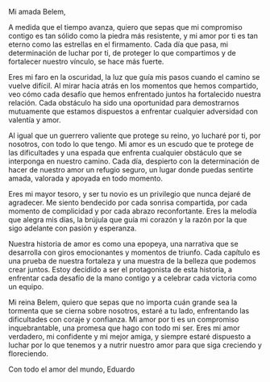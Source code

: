 Mi amada Belem,

A medida que el tiempo avanza, quiero que sepas que mi compromiso contigo es tan sólido como la piedra más resistente, y mi amor por ti es tan eterno como las estrellas en el firmamento. Cada día que pasa, mi determinación de luchar por ti, de proteger lo que compartimos y de fortalecer nuestro vínculo, se hace más fuerte.

Eres mi faro en la oscuridad, la luz que guía mis pasos cuando el camino se vuelve difícil. Al mirar hacia atrás en los momentos que hemos compartido, veo cómo cada desafío que hemos enfrentado juntos ha fortalecido nuestra relación. Cada obstáculo ha sido una oportunidad para demostrarnos mutuamente que estamos dispuestos a enfrentar cualquier adversidad con valentía y amor.

Al igual que un guerrero valiente que protege su reino, yo lucharé por ti, por nosotros, con todo lo que tengo. Mi amor es un escudo que te protege de las dificultades y una espada que enfrenta cualquier obstáculo que se interponga en nuestro camino. Cada día, despierto con la determinación de hacer de nuestro amor un refugio seguro, un lugar donde puedas sentirte amada, valorada y apoyada en todo momento.

Eres mi mayor tesoro, y ser tu novio es un privilegio que nunca dejaré de agradecer. Me siento bendecido por cada sonrisa compartida, por cada momento de complicidad y por cada abrazo reconfortante. Eres la melodía que alegra mis días, la brújula que guía mi corazón y la razón por la que sigo adelante con pasión y esperanza.

Nuestra historia de amor es como una epopeya, una narrativa que se desarrolla con giros emocionantes y momentos de triunfo. Cada capítulo es una prueba de nuestra fortaleza y una muestra de la belleza que podemos crear juntos. Estoy decidido a ser el protagonista de esta historia, a enfrentar cada desafío de la mano contigo y a celebrar cada victoria como un equipo.

Mi reina Belem, quiero que sepas que no importa cuán grande sea la tormenta que se cierna sobre nosotros, estaré a tu lado, enfrentando las dificultades con coraje y confianza. Mi amor por ti es un compromiso inquebrantable, una promesa que hago con todo mi ser. Eres mi amor verdadero, mi confidente y mi mejor amiga, y siempre estaré dispuesto a luchar por lo que tenemos y a nutrir nuestro amor para que siga creciendo y floreciendo.

Con todo el amor del mundo,
Eduardo
